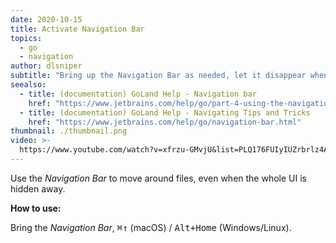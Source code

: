 ```yaml
---
date: 2020-10-15
title: Activate Navigation Bar
topics:
  - go
  - navigation
author: dlsniper
subtitle: "Bring up the Navigation Bar as needed, let it disappear when finished."
seealso:
  - title: (documentation) GoLand Help - Navigation bar
    href: "https://www.jetbrains.com/help/go/part-4-using-the-navigation-bar.html"
  - title: (documentation) GoLand Help - Navigating Tips and Tricks
    href: "https://www.jetbrains.com/help/go/navigation-bar.html"
thumbnail: ./thumbnail.png
video: >-
  https://www.youtube.com/watch?v=xfrzu-GMvjU&list=PLQ176FUIyIUZrbrlz4AY1V8VzBJKZyVlW&index=11
---
```


Use the _Navigation Bar_ to move around files, even when the whole UI is hidden away.

**How to use:**

Bring the _Navigation Bar_, <kbd>⌘↑</kbd> (macOS) / <kbd>Alt+Home</kbd> (Windows/Linux).

